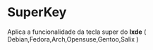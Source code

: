 # SuperKey

Aplica a funcionalidade da tecla super do **lxde** ( Debian,Fedora,Arch,Opensuse,Gentoo,Salix )
